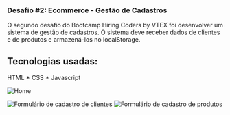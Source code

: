### Desafio #2: Ecommerce - Gestão de Cadastros 

O segundo desafio do Bootcamp Hiring Coders by VTEX foi desenvolver um sistema de gestão de cadastros. O sistema deve receber dados de clientes e de produtos e armazená-los no localStorage. 

## Tecnologias usadas:

HTML * CSS * Javascript



![Home](https://i.imgur.com/UryuXsj.png)

![Formulário de cadastro de clientes](https://i.imgur.com/7xcK0IG.png)
![Formulário de cadastro de produtos ](https://i.imgur.com/vAQIeEv.png)
